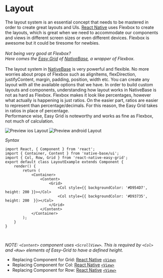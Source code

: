 # Layout

The layout system is an essential concept that needs to be mastered in order to create great layouts and UIs. <a href="https://facebook.github.io/react-native/">React Native</a> uses Flexbox to create the layouts, which is great when we need to accommodate our components and views in different screen sizes or even different devices. Flexbox is awesome but it could be tiresome for newbies.<br /><br />
*Not being very good at Flexbox?<br />
Here comes the <a href="https://github.com/GeekyAnts/react-native-easy-grid">Easy Grid</a> of <a href="https://nativebase.io/">NativeBase</a>, a wrapper of Flexbox.*<br /><br />
The layout system in [NativeBase](https://nativebase.io/) is very powerful and flexible. No more worries about props of Flexbox such as alignItems, flexDirection, justifyContent, margin, padding, position, width etc.  You can create any layout with all the available options that we have. In order to build custom layouts and components, understanding how layout works in NativeBase is not as hard as Flexbox. Flexbox makes it look like percentages, however what actually is happening is just ratios. On the easier part, ratios are easier to represent than percentage/decimals. For this reason, the Easy Grid takes in ratios in place of percentage. <br />
Performance wise, Easy Grid is noteworthy and works as fine as Flexbox, not much of calculation.

![Preview ios Layout](https://github.com/GeekyAnts/NativeBase-KitchenSink/raw/master/screenshots/ios/layout.png)
![Preview android Layout](https://github.com/GeekyAnts/NativeBase-KitchenSink/raw/master/screenshots/android/layout.png)

*Syntax*

<pre class="line-numbers"><code class="language-jsx">import React, { Component } from 'react';
import { Container, Content } from 'native-base/ui';
import { Col, Row, Grid } from 'react-native-easy-grid';
export default class LayoutExample extends Component {
    render() {
        return (
            &lt;Container>
                &lt;Content>
                    &lt;Grid>
                        &lt;Col style=&#123;{ backgroundColor: '#D954D7', height: 200 }}>&lt;/Col>
                        &lt;Col style=&#123;{ backgroundColor: '#D93735', height: 200  }}>&lt;/Col>
                    &lt;/Grid>
                &lt;/Content>
            &lt;/Container>
        );
    }
}</code></pre><br />



*NOTE: <code>&lt;Content></code> component uses <code>&lt;ScrollView></code>. This is required by <code>&lt;Col></code> and <code>&lt;Row></code> elements of Easy-Grid to have a defined height.*
* Replacing Component for Grid: [React Native](https://facebook.github.io/react-native/) [<code>&lt;View></code>](https://facebook.github.io/react-native/docs/view.html)
* Replacing Component for Col: [React Native](https://facebook.github.io/react-native/) [<code>&lt;View></code>](https://facebook.github.io/react-native/docs/view.html)
* Replacing Component for Row: [React Native](https://facebook.github.io/react-native/) [<code>&lt;View></code>](https://facebook.github.io/react-native/docs/view.html)
